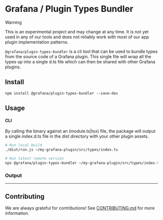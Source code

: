 # Grafana / Plugin Types Bundler

> [!WARNING]
> This is an experimental project and may change at any time. It is not yet used in any of our tools and does not reliably work with most of our app plugin implementation patterns.

`@grafana/plugin-types-bundler` is a cli tool that can be used to bundle types from the source code of a Grafana plugin. This single file will wrap all the types up into a single d.ts file which can then be shared with other Grafana plugins.

## Install

```
npm install @grafana/plugin-types-bundler --save-dev
```

## Usage

#### CLI

By calling the binary against an (module.ts|tsx) file, the package will output a single index.d.ts file in the dist directory with your other plugin assets.

```bash
# Run local build
./dist/run.js ~/my-grafana-plugin/src/types/index.ts

# Run latest remote version
npx @grafana/plugin-types-bundler ~/my-grafana-plugin/src/types/index.ts
```

### Output

---

## Contributing

We are always grateful for contributions! See [CONTRIBUTING.md](../../CONTRIBUTING.md) for more information.
